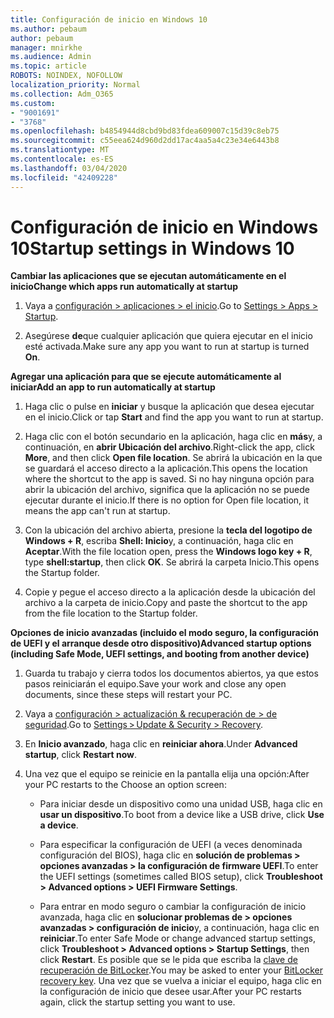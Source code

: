 ```yaml
---
title: Configuración de inicio en Windows 10
ms.author: pebaum
author: pebaum
manager: mnirkhe
ms.audience: Admin
ms.topic: article
ROBOTS: NOINDEX, NOFOLLOW
localization_priority: Normal
ms.collection: Adm_O365
ms.custom:
- "9001691"
- "3768"
ms.openlocfilehash: b4854944d8cbd9bd83fdea609007c15d39c8eb75
ms.sourcegitcommit: c55eea624d960d2dd17ac4aa5a4c23e34e6443b8
ms.translationtype: MT
ms.contentlocale: es-ES
ms.lasthandoff: 03/04/2020
ms.locfileid: "42409228"
---
```

# <a name="startup-settings-in-windows-10"></a><span data-ttu-id="cf386-102">Configuración de inicio en Windows 10</span><span class="sxs-lookup"><span data-stu-id="cf386-102">Startup settings in Windows 10</span></span>

<span data-ttu-id="cf386-103">**Cambiar las aplicaciones que se ejecutan automáticamente en el inicio**</span><span class="sxs-lookup"><span data-stu-id="cf386-103">**Change which apps run automatically at startup**</span></span>

1. <span data-ttu-id="cf386-104">Vaya a [configuración > aplicaciones > el inicio](ms-settings:startupapps?activationSource=GetHelp).</span><span class="sxs-lookup"><span data-stu-id="cf386-104">Go to [Settings > Apps > Startup](ms-settings:startupapps?activationSource=GetHelp).</span></span>

2. <span data-ttu-id="cf386-105">Asegúrese **de**que cualquier aplicación que quiera ejecutar en el inicio esté activada.</span><span class="sxs-lookup"><span data-stu-id="cf386-105">Make sure any app you want to run at startup is turned **On**.</span></span>

<span data-ttu-id="cf386-106">**Agregar una aplicación para que se ejecute automáticamente al iniciar**</span><span class="sxs-lookup"><span data-stu-id="cf386-106">**Add an app to run automatically at startup**</span></span>

1. <span data-ttu-id="cf386-107">Haga clic o pulse en **iniciar** y busque la aplicación que desea ejecutar en el inicio.</span><span class="sxs-lookup"><span data-stu-id="cf386-107">Click or tap **Start** and find the app you want to run at startup.</span></span>

2. <span data-ttu-id="cf386-108">Haga clic con el botón secundario en la aplicación, haga clic en **más**y, a continuación, en **abrir Ubicación del archivo**.</span><span class="sxs-lookup"><span data-stu-id="cf386-108">Right-click the app, click **More**, and then click **Open file location**.</span></span> <span data-ttu-id="cf386-109">Se abrirá la ubicación en la que se guardará el acceso directo a la aplicación.</span><span class="sxs-lookup"><span data-stu-id="cf386-109">This opens the location where the shortcut to the app is saved.</span></span> <span data-ttu-id="cf386-110">Si no hay ninguna opción para abrir la ubicación del archivo, significa que la aplicación no se puede ejecutar durante el inicio.</span><span class="sxs-lookup"><span data-stu-id="cf386-110">If there is no option for Open file location, it means the app can't run at startup.</span></span>

3. <span data-ttu-id="cf386-111">Con la ubicación del archivo abierta, presione la **tecla del logotipo de Windows + R**, escriba **Shell: Inicio**y, a continuación, haga clic en **Aceptar**.</span><span class="sxs-lookup"><span data-stu-id="cf386-111">With the file location open, press the **Windows logo key  + R**, type **shell:startup**, then click **OK**.</span></span> <span data-ttu-id="cf386-112">Se abrirá la carpeta Inicio.</span><span class="sxs-lookup"><span data-stu-id="cf386-112">This opens the Startup folder.</span></span>

4. <span data-ttu-id="cf386-113">Copie y pegue el acceso directo a la aplicación desde la ubicación del archivo a la carpeta de inicio.</span><span class="sxs-lookup"><span data-stu-id="cf386-113">Copy and paste the shortcut to the app from the file location to the Startup folder.</span></span>

<span data-ttu-id="cf386-114">**Opciones de inicio avanzadas (incluido el modo seguro, la configuración de UEFI y el arranque desde otro dispositivo)**</span><span class="sxs-lookup"><span data-stu-id="cf386-114">**Advanced startup options (including Safe Mode, UEFI settings, and booting from another device)**</span></span>

1. <span data-ttu-id="cf386-115">Guarda tu trabajo y cierra todos los documentos abiertos, ya que estos pasos reiniciarán el equipo.</span><span class="sxs-lookup"><span data-stu-id="cf386-115">Save your work and close any open documents, since these steps will restart your PC.</span></span>

2. <span data-ttu-id="cf386-116">Vaya a [configuración > actualización & recuperación de > de seguridad](ms-settings:recovery?activationSource=GetHelp).</span><span class="sxs-lookup"><span data-stu-id="cf386-116">Go to [Settings > Update & Security > Recovery](ms-settings:recovery?activationSource=GetHelp).</span></span>

3. <span data-ttu-id="cf386-117">En **Inicio avanzado**, haga clic en **reiniciar ahora**.</span><span class="sxs-lookup"><span data-stu-id="cf386-117">Under **Advanced startup**, click **Restart now**.</span></span> 

4. <span data-ttu-id="cf386-118">Una vez que el equipo se reinicie en la pantalla elija una opción:</span><span class="sxs-lookup"><span data-stu-id="cf386-118">After your PC restarts to the Choose an option screen:</span></span>

    - <span data-ttu-id="cf386-119">Para iniciar desde un dispositivo como una unidad USB, haga clic en **usar un dispositivo**.</span><span class="sxs-lookup"><span data-stu-id="cf386-119">To boot from a device like a USB drive, click **Use a device**.</span></span>

    - <span data-ttu-id="cf386-120">Para especificar la configuración de UEFI (a veces denominada configuración del BIOS), haga clic en **solución de problemas > opciones avanzadas > la configuración de firmware UEFI**.</span><span class="sxs-lookup"><span data-stu-id="cf386-120">To enter the UEFI settings (sometimes called BIOS setup), click **Troubleshoot > Advanced options > UEFI Firmware Settings**.</span></span> 

    - <span data-ttu-id="cf386-121">Para entrar en modo seguro o cambiar la configuración de inicio avanzada, haga clic en **solucionar problemas de > opciones avanzadas > configuración de inicio**y, a continuación, haga clic en **reiniciar**.</span><span class="sxs-lookup"><span data-stu-id="cf386-121">To enter Safe Mode or change advanced startup settings, click **Troubleshoot > Advanced options > Startup Settings**, then click **Restart**.</span></span> <span data-ttu-id="cf386-122">Es posible que se le pida que escriba la [clave de recuperación de BitLocker](https://support.microsoft.com/help/4026181/windows-10-find-my-bitlocker-recovery-key).</span><span class="sxs-lookup"><span data-stu-id="cf386-122">You may be asked to enter your [BitLocker recovery key](https://support.microsoft.com/help/4026181/windows-10-find-my-bitlocker-recovery-key).</span></span> <span data-ttu-id="cf386-123">Una vez que se vuelva a iniciar el equipo, haga clic en la configuración de inicio que desee usar.</span><span class="sxs-lookup"><span data-stu-id="cf386-123">After your PC restarts again, click the startup setting you want to use.</span></span>